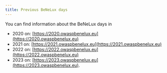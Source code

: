 ```yaml
---
title: Previous BeNeLux days
---
```


You can find information about the BeNeLux days in
* 2020 on: [https://2020.owaspbenelux.eu](https://2020.owaspbenelux.eu)
* 2021 on: [https://2021.owaspbenelux.eu](https://2021.owaspbenelux.eu)
* 2022 on: [https://2022.owaspbenelux.eu](https://2022.owaspbenelux.eu)
* 2023 on: [https://2023.owaspbenelux.eu](https://2023.owaspbenelux.eu).
